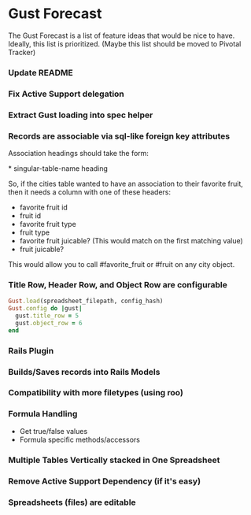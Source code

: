 Gust Forecast
=============

The Gust Forecast is a list of feature ideas that would be nice to have.  Ideally, this list is prioritized. (Maybe this list should be moved to Pivotal Tracker)

### Update README
### Fix Active Support delegation
### Extract Gust loading into spec helper

### Records are associable via sql-like foreign key attributes

Association headings should take the form:

\* singular-table-name heading

So, if the cities table wanted to have an association to their favorite fruit, then it needs a column with one of these headers:

+ favorite fruit id
+ fruit id
+ favorite fruit type
+ fruit type
+ favorite fruit juicable?  (This would match on the first matching value)
+ fruit juicable?

This would allow you to call #favorite_fruit or #fruit on any city object.

### Title Row, Header Row, and Object Row are configurable

```ruby
Gust.load(spreadsheet_filepath, config_hash)
Gust.config do |gust|
  gust.title_row = 5
  gust.object_row = 6
end
```

### Rails Plugin

### Builds/Saves records into Rails Models

### Compatibility with more filetypes (using roo)

### Formula Handling

+ Get true/false values
+ Formula specific methods/accessors

### Multiple Tables Vertically stacked in One Spreadsheet

### Remove Active Support Dependency (if it's easy)

### Spreadsheets (files) are editable
